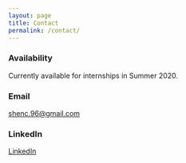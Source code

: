```yaml
---
layout: page
title: Contact
permalink: /contact/
---
```



### Availability

Currently available for internships in Summer 2020.

### Email
[shenc.96@gmail.com](mailto:shenc.96@gmail.com)
### LinkedIn
[LinkedIn](https://www.linkedin.com/in/shenc96)